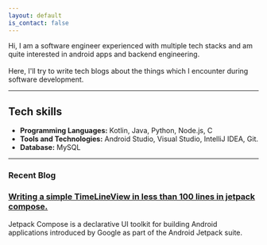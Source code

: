 ```yaml
---
layout: default
is_contact: false
---
```


<!-- <img class="profile-picture" src="sherlock.jpg"> -->

Hi, I am a software engineer experienced with multiple tech stacks and am quite interested in android apps and backend engineering.<br><br>
Here, I'll try to write tech blogs about the things which I encounter during software development.

* * *

## Tech skills
*   <b>Programming Languages:</b> Kotlin, Java, Python, Node.js, C<br>
*   <b>Tools and Technologies:</b> Android Studio, Visual Studio, IntelliJ IDEA, Git.<br>
*   <b>Database:</b> MySQL

* * *

### Recent Blog
<div class="blog"><h3><u style="color: #FF0F00"><a href="https://www.shahidraza.me/2023/07/23/timelineview-jc.html">Writing a simple TimeLineView in less than 100 lines in jetpack compose.</a></u></h3>Jetpack Compose is a declarative UI toolkit for building Android applications introduced by Google as part of the Android Jetpack suite.</div>
